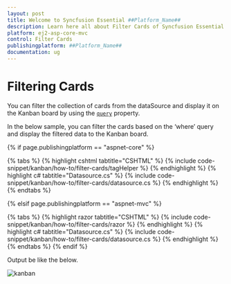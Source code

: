 ```yaml
---
layout: post
title: Welcome to Syncfusion Essential ##Platform_Name##
description: Learn here all about Filter Cards of Syncfusion Essential ##Platform_Name## widgets based on HTML5 and jQuery.
platform: ej2-asp-core-mvc
control: Filter Cards
publishingplatform: ##Platform_Name##
documentation: ug
---
```



# Filtering Cards

You can filter the collection of cards from the dataSource and display it on the Kanban board by using the [`query`](../../api/kanban/#query) property.

In the below sample, you can filter the cards based on the ‘where’ query and display the filtered data to the Kanban board.

{% if page.publishingplatform == "aspnet-core" %}

{% tabs %}
{% highlight cshtml tabtitle="CSHTML" %}
{% include code-snippet/kanban/how-to/filter-cards/tagHelper %}
{% endhighlight %}
{% highlight c# tabtitle="Datasource.cs" %}
{% include code-snippet/kanban/how-to/filter-cards/datasource.cs %}
{% endhighlight %}
{% endtabs %}

{% elsif page.publishingplatform == "aspnet-mvc" %}

{% tabs %}
{% highlight razor tabtitle="CSHTML" %}
{% include code-snippet/kanban/how-to/filter-cards/razor %}
{% endhighlight %}
{% highlight c# tabtitle="Datasource.cs" %}
{% include code-snippet/kanban/how-to/filter-cards/datasource.cs %}
{% endhighlight %}
{% endtabs %}
{% endif %}



Output be like the below.

![kanban](./images/filter-cards.PNG)
